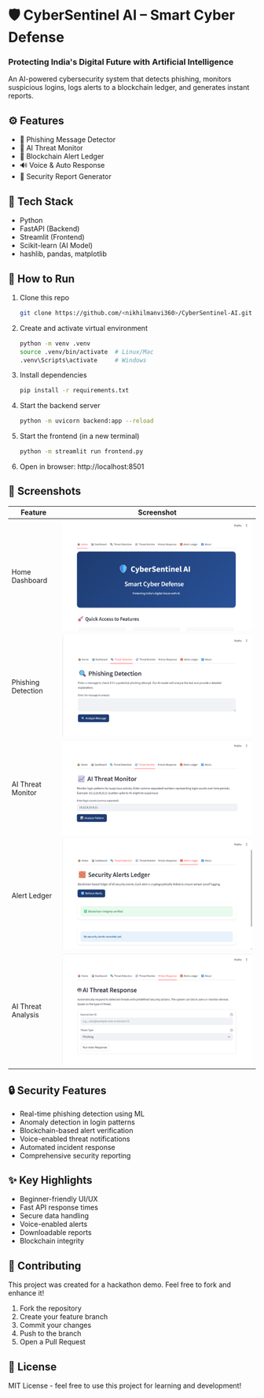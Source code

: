 # 🛡️ CyberSentinel AI – Smart Cyber Defense
### Protecting India's Digital Future with Artificial Intelligence

An AI-powered cybersecurity system that detects phishing, monitors suspicious logins, logs alerts to a blockchain ledger, and generates instant reports.

## ⚙️ Features
- 🧠 Phishing Message Detector
- 👀 AI Threat Monitor
- 🧱 Blockchain Alert Ledger
- 🔊 Voice & Auto Response
- 📄 Security Report Generator

## 🧩 Tech Stack
- Python  
- FastAPI (Backend)  
- Streamlit (Frontend)  
- Scikit-learn (AI Model)  
- hashlib, pandas, matplotlib  

## 🚀 How to Run

1. Clone this repo
   ```bash
   git clone https://github.com/<nikhilmanvi360>/CyberSentinel-AI.git
   ```

2. Create and activate virtual environment
   ```bash
   python -m venv .venv
   source .venv/bin/activate  # Linux/Mac
   .venv\Scripts\activate     # Windows
   ```

3. Install dependencies
   ```bash
   pip install -r requirements.txt
   ```

4. Start the backend server
   ```bash
   python -m uvicorn backend:app --reload
   ```

5. Start the frontend (in a new terminal)
   ```bash
   python -m streamlit run frontend.py
   ```

6. Open in browser: http://localhost:8501

## 📸 Screenshots

| Feature | Screenshot |
|---------|------------|
| Home Dashboard | ![Home](screenshots/home.png) |
| Phishing Detection | ![Phishing](screenshots/phishing.png) |
| AI Threat Monitor | ![Monitor](screenshots/monitor.png) |
| Alert Ledger | ![Ledger](screenshots/ledger.png) |
| AI Threat Analysis | ![Threat](screenshots/ai_threat.png) |

## 🔒 Security Features

- Real-time phishing detection using ML
- Anomaly detection in login patterns
- Blockchain-based alert verification
- Voice-enabled threat notifications
- Automated incident response
- Comprehensive security reporting

## ✨ Key Highlights

- Beginner-friendly UI/UX
- Fast API response times
- Secure data handling
- Voice-enabled alerts
- Downloadable reports
- Blockchain integrity

## 🤝 Contributing

This project was created for a hackathon demo. Feel free to fork and enhance it!

1. Fork the repository
2. Create your feature branch
3. Commit your changes
4. Push to the branch
5. Open a Pull Request

## 📝 License

MIT License - feel free to use this project for learning and development!